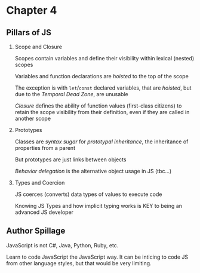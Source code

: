 # Chapter 4

## Pillars of JS

1. Scope and Closure

   Scopes contain variables and define their visibility within lexical (nested) scopes

   Variables and function declarations are _hoisted_ to the top of the scope

   The exception is with `let`/`const` declared variables, that are _hoisted_, but due to the _Temporal Dead Zone_, are unusable

   _Closure_ defines the ability of function values (first-class citizens) to retain the scope visibility from their definition, even if they are called in another scope

2. Prototypes

   Classes are _syntax sugar_ for _prototypal inheritance_, the inheritance of properties from a parent

   But prototypes are just links between objects

   _Behavior delegation_ is the alternative object usage in JS (tbc...)

3. Types and Coercion

   JS coerces (converts) data types of values to execute code

   Knowing JS Types and how implicit typing works is KEY to being an advanced JS developer

## Author Spillage

JavaScript is not C#, Java, Python, Ruby, etc.

Learn to code JavaScript the JavaScript way. It can be inticing to code JS from other language styles, but that would be very limiting.

